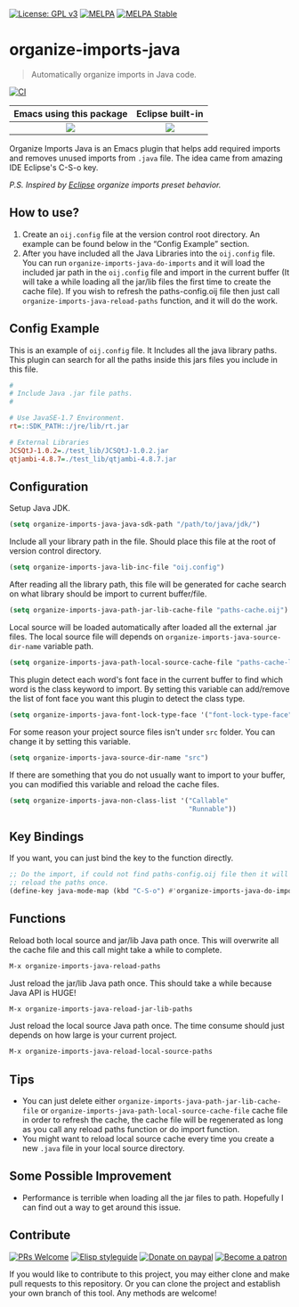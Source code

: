 [![License: GPL v3](https://img.shields.io/badge/License-GPL%20v3-blue.svg)](https://www.gnu.org/licenses/gpl-3.0)
[![MELPA](https://melpa.org/packages/organize-imports-java-badge.svg)](https://melpa.org/#/organize-imports-java)
[![MELPA Stable](https://stable.melpa.org/packages/organize-imports-java-badge.svg)](https://stable.melpa.org/#/organize-imports-java)

# organize-imports-java
> Automatically organize imports in Java code.

[![CI](https://github.com/jcs-elpa/organize-imports-java/actions/workflows/test.yml/badge.svg)](https://github.com/jcs-elpa/organize-imports-java/actions/workflows/test.yml)

| Emacs using this package                         | Eclipse built-in                                 |
|:------------------------------------------------:|:------------------------------------------------:|
|<img src="./etc/orangize_imports_java_demo1.gif"/>|<img src="./etc/organize-imports-in-eclipse.gif"/>|

Organize Imports Java is an Emacs plugin that helps add required imports 
and removes unused imports from `.java` file. The idea came from amazing 
IDE Eclipse's C-S-o key.

*P.S. Inspired by [Eclipse](https://www.eclipse.org/) organize imports preset behavior.*

## How to use?

1. Create an `oij.config` file at the version control root directory.
An example can be found below in the “Config Example” section.
2. After you have included all the Java Libraries into the `oij.config`
file. You can run `organize-imports-java-do-imports` and it will load
the included jar path in the `oij.config` file and import in the current
buffer (It will take a while loading all the jar/lib files the first
time to create the cache file). If you wish to refresh the
paths-config.oij file then just call `organize-imports-java-reload-paths`
function, and it will do the work.

## Config Example

This is an example of `oij.config` file. It Includes all the java library paths. 
This plugin can search for all the paths inside this jars files you include in this 
file.

```ini
#
# Include Java .jar file paths.
#

# Use JavaSE-1.7 Environment.
rt=::SDK_PATH::/jre/lib/rt.jar

# External Libraries
JCSQtJ-1.0.2=./test_lib/JCSQtJ-1.0.2.jar
qtjambi-4.8.7=./test_lib/qtjambi-4.8.7.jar

```

## Configuration

Setup Java JDK.

```el
(setq organize-imports-java-java-sdk-path "/path/to/java/jdk/")
```

Include all your library path in the file. Should place this file at the root of 
version control directory.

```el
(setq organize-imports-java-lib-inc-file "oij.config")
```

After reading all the library path, this file will be generated for cache search on 
what library should be import to current buffer/file.

```el
(setq organize-imports-java-path-jar-lib-cache-file "paths-cache.oij")
```

Local source will be loaded automatically after loaded all the external .jar files.
The local source file will depends on `organize-imports-java-source-dir-name`
variable path.

```el
(setq organize-imports-java-path-local-source-cache-file "paths-cache-local.oij")
```

This plugin detect each word's font face in the current buffer to find which word is
the class keyword to import. By setting this variable can add/remove the list of font
face you want this plugin to detect the class type.

```el
(setq organize-imports-java-font-lock-type-face '("font-lock-type-face"))
```

For some reason your project source files isn't under `src` folder. You can change it
by setting this variable.

```el
(setq organize-imports-java-source-dir-name "src")
```

If there are something that you do not usually want to import to your buffer, you can 
modified this variable and reload the cache files.

```el
(setq organize-imports-java-non-class-list '("Callable"
                                             "Runnable"))
```

## Key Bindings

If you want, you can just bind the key to the function directly.

```el
;; Do the import, if could not find paths-config.oij file then it will
;; reload the paths once.
(define-key java-mode-map (kbd "C-S-o") #'organize-imports-java-do-imports)
```

## Functions

Reload both local source and jar/lib Java path once. This will overwrite all the 
cache file and this call might take a while to complete.

```el
M-x organize-imports-java-reload-paths
```

Just reload the jar/lib Java path once. This should take a while because Java
API is HUGE!

```el
M-x organize-imports-java-reload-jar-lib-paths
```

Just reload the local source Java path once. The time consume should just
depends on how large is your current project.

```el
M-x organize-imports-java-reload-local-source-paths
```

## Tips

* You can just delete either `organize-imports-java-path-jar-lib-cache-file`
or `organize-imports-java-path-local-source-cache-file` cache file in order
to refresh the cache, the cache file will be regenerated as long as you call any
reload paths function or do import function.
* You might want to reload local source cache every time you create a new `.java` 
file in your local source directory.

## Some Possible Improvement

* Performance is terrible when loading all the jar files to path. Hopefully I can 
find out a way to get around this issue.

## Contribute

[![PRs Welcome](https://img.shields.io/badge/PRs-welcome-brightgreen.svg)](http://makeapullrequest.com)
[![Elisp styleguide](https://img.shields.io/badge/elisp-style%20guide-purple)](https://github.com/bbatsov/emacs-lisp-style-guide)
[![Donate on paypal](https://img.shields.io/badge/paypal-donate-1?logo=paypal&color=blue)](https://www.paypal.me/jcs090218)
[![Become a patron](https://img.shields.io/badge/patreon-become%20a%20patron-orange.svg?logo=patreon)](https://www.patreon.com/jcs090218)

If you would like to contribute to this project, you may either 
clone and make pull requests to this repository. Or you can 
clone the project and establish your own branch of this tool. 
Any methods are welcome!
